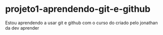 # projeto1-aprendendo-git-e-github
Estou aprendendo a usar git e github com o curso do criado pelo jonathan da dev aprender
